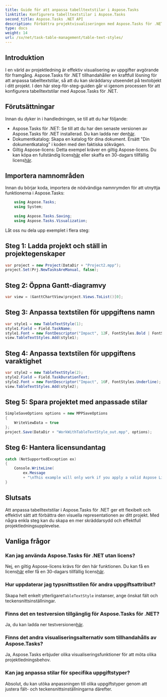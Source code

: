 ```yaml
---
title: Guide för att anpassa tabelltextstilar i Aspose.Tasks
linktitle: Konfigurera tabelltextstilar i Aspose.Tasks
second_title: Aspose.Tasks .NET API
description: Förbättra projektvisualiseringen med Aspose.Tasks för .NET. Lär dig att konfigurera tabelltextstilar steg för steg. Öka effektiviteten och presentationen.
type: docs
weight: 14
url: /sv/net/task-table-management/table-text-styles/
---
```

## Introduktion
I en värld av projektledning är effektiv visualisering av uppgifter avgörande för framgång. Aspose.Tasks för .NET tillhandahåller en kraftfull lösning för att anpassa tabelltextstilar, så att du kan skräddarsy utseendet på textobjekt i ditt projekt. I den här steg-för-steg-guiden går vi igenom processen för att konfigurera tabelltextstilar med Aspose.Tasks för .NET.
## Förutsättningar
Innan du dyker in i handledningen, se till att du har följande:
- Aspose.Tasks för .NET: Se till att du har den senaste versionen av Aspose.Tasks för .NET installerad. Du kan ladda ner den[här](https://releases.aspose.com/tasks/net/).
- Dokumentkatalog: Skapa en katalog för dina dokument. Ersätt "Din dokumentkatalog" i koden med den faktiska sökvägen.
-  Giltig Aspose-licens: Detta exempel kräver en giltig Aspose-licens. Du kan köpa en fullständig licens[här](https://purchase.aspose.com/buy) eller skaffa en 30-dagars tillfällig licens[här](https://purchase.aspose.com/temporary-license/).
## Importera namnområden
Innan du börjar koda, importera de nödvändiga namnrymden för att utnyttja funktionerna i Aspose.Tasks:
```csharp
    using Aspose.Tasks;
    using System;
    
    using Aspose.Tasks.Saving;
    using Aspose.Tasks.Visualization;
```
Låt oss nu dela upp exemplet i flera steg:
## Steg 1: Ladda projekt och ställ in projektegenskaper
```csharp
var project = new Project(DataDir + "Project2.mpp");
project.Set(Prj.NewTasksAreManual, false);
```
## Steg 2: Öppna Gantt-diagramvy
```csharp
var view = (GanttChartView)project.Views.ToList()[0];
```
## Steg 3: Anpassa textstilen för uppgiftens namn
```csharp
var style1 = new TableTextStyle(1);
style1.Field = Field.TaskName;
style1.Font = new FontDescriptor("Impact", 12F, FontStyles.Bold | FontStyles.Italic);
view.TableTextStyles.Add(style1);
```
## Steg 4: Anpassa textstilen för uppgiftens varaktighet
```csharp
var style2 = new TableTextStyle(2);
style2.Field = Field.TaskDurationText;
style2.Font = new FontDescriptor("Impact", 16F, FontStyles.Underline);
view.TableTextStyles.Add(style2);
```
## Steg 5: Spara projektet med anpassade stilar
```csharp
SimpleSaveOptions options = new MPPSaveOptions
{
    WriteViewData = true
};
project.Save(DataDir + "WorkWithTableTextStyle_out.mpp", options);
```
## Steg 6: Hantera licensundantag
```csharp
catch (NotSupportedException ex)
{
    Console.WriteLine(
        ex.Message
        + "\nThis example will only work if you apply a valid Aspose License. You can purchase a full license or get a 30-day temporary license from [Aspose](http://www.aspose.com/purchase/default.aspx).");
}
```
## Slutsats
Att anpassa tabelltextstilar i Aspose.Tasks för .NET ger ett flexibelt och effektivt sätt att förbättra den visuella representationen av ditt projekt. Med några enkla steg kan du skapa en mer skräddarsydd och effektfull projektledningsupplevelse.
## Vanliga frågor
### Kan jag använda Aspose.Tasks för .NET utan licens?
 Nej, en giltig Aspose-licens krävs för den här funktionen. Du kan få en licens[här](https://purchase.aspose.com/buy) eller få en 30-dagars tillfällig licens[här](https://purchase.aspose.com/temporary-license/).
### Hur uppdaterar jag typsnittsstilen för andra uppgiftsattribut?
 Skapa helt enkelt ytterligare`TableTextStyle` instanser, ange önskat fält och teckensnittsinställningar.
### Finns det en testversion tillgänglig för Aspose.Tasks för .NET?
 Ja, du kan ladda ner testversionen[här](https://releases.aspose.com/).
### Finns det andra visualiseringsalternativ som tillhandahålls av Aspose.Tasks?
Ja, Aspose.Tasks erbjuder olika visualiseringsfunktioner för att möta olika projektledningsbehov.
### Kan jag anpassa stilar för specifika uppgiftstyper?
Absolut, du kan utöka anpassningen till olika uppgiftstyper genom att justera fält- och teckensnittsinställningarna därefter.